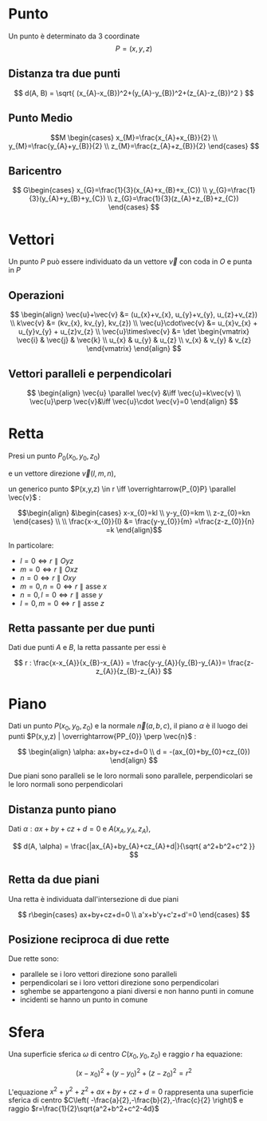 # Punto
Un punto è determinato da 3 coordinate
$$
P = (x, y, z)
$$
## Distanza tra due punti
$$
d(A, B) = \sqrt{ (x_{A}-x_{B})^2+(y_{A}-y_{B})^2+(z_{A}-z_{B})^2 }
$$

## Punto Medio
$$M
\begin{cases}
x_{M}=\frac{x_{A}+x_{B}}{2} \\
 y_{M}=\frac{y_{A}+y_{B}}{2}  \\
z_{M}=\frac{z_{A}+z_{B}}{2} 
\end{cases}
$$

## Baricentro 
$$
G\begin{cases}
x_{G}=\frac{1}{3}(x_{A}+x_{B}+x_{C}) \\
y_{G}=\frac{1}{3}(y_{A}+y_{B}+y_{C}) \\
z_{G}=\frac{1}{3}(z_{A}+z_{B}+z_{C})
\end{cases}
$$

# Vettori
Un punto $P$ può essere individuato da un vettore $\vec{v}$ con coda in $O$ e punta in $P$

## Operazioni
$$
\begin{align}
\vec{u}+\vec{v} &= (u_{x}+v_{x}, u_{y}+v_{y}, u_{z}+v_{z}) \\
k\vec{v} &= (kv_{x}, kv_{y}, kv_{z}) \\
\vec{u}\cdot\vec{v} &= u_{x}v_{x} + u_{y}v_{y} + u_{z}v_{z} \\
\vec{u}\times\vec{v} &= \det \begin{vmatrix}
\vec{i} & \vec{j} & \vec{k} \\
u_{x} & u_{y} & u_{z} \\
v_{x} & v_{y} & v_{z}
\end{vmatrix}
\end{align}
$$

## Vettori paralleli e perpendicolari
$$
\begin{align}
\vec{u} \parallel \vec{v} &\iff \vec{u}=k\vec{v} \\
\vec{u}\perp \vec{v}&\iff \vec{u}\cdot \vec{v}=0
\end{align}
$$

# Retta
Presi un punto $P_{0}(x_{0},y_{0},z_{0})$ 

e un vettore direzione $\vec{v}(l,m,n)$, 

un generico punto $P(x,y,z) \in r \iff \overrightarrow{P_{0}P} \parallel \vec{v}$ : 


$$\begin{align}
&\begin{cases}
x-x_{0}=kl \\
y-y_{0}=km \\
z-z_{0}=kn
\end{cases} \\ \\
\frac{x-x_{0}}{l} &= \frac{y-y_{0}}{m} =\frac{z-z_{0}}{n} =k
\end{align}$$

In particolare:
- $l=0 \iff r\parallel Oyz$
- $m=0 \iff r\parallel Oxz$
- $n=0 \iff r\parallel Oxy$
- $m=0, n=0 \iff r \parallel \text{asse }x$
- $n=0, l=0 \iff r \parallel \text{asse }y$
- $l=0, m=0 \iff r \parallel \text{asse }z$

## Retta passante per due punti
Dati due punti $A$ e $B$, la retta passante per essi è 

$$
r : \frac{x-x_{A}}{x_{B}-x_{A}} = \frac{y-y_{A}}{y_{B}-y_{A}}= \frac{z-z_{A}}{z_{B}-z_{A}}
$$

# Piano
Dati un punto $P(x_{0},y_{0},z_{0})$ e la normale $\vec{n}(a,b,c)$, il piano $\alpha$ è il luogo dei punti $P(x,y,z) | \overrightarrow{PP_{0}} \perp \vec{n}$ : 

$$
\begin{align}
\alpha: ax+by+cz+d=0 \\
d = -(ax_{0}+by_{0}+cz_{0})
\end{align}
$$


Due piani sono paralleli se le loro normali sono parallele, perpendicolari se le loro normali sono perpendicolari

## Distanza punto piano
Dati $\alpha:ax+by+cz+d=0$ e $A(x_{A},y_{A},z_{A})$,

$$
d(A, \alpha) = \frac{|ax_{A}+by_{A}+cz_{A}+d|}{\sqrt{ a^2+b^2+c^2 }}
$$


## Retta da due piani
Una retta è individuata dall'intersezione di due piani

$$
r\begin{cases}
ax+by+cz+d=0 \\
a'x+b'y+c'z+d'=0
\end{cases}
$$


## Posizione reciproca di due rette
Due rette sono:
- parallele se i loro vettori direzione sono paralleli
- perpendicolari se i loro vettori direzione sono perpendicolari
- sghembe se appartengono a piani diversi e non hanno punti in comune
- incidenti se hanno un punto in comune



# Sfera
Una superficie sferica $\omega$ di centro $C(x_{0},y_{0},z_{0})$ e raggio $r$ ha equazione: 

$$
(x-x_{0})^2+(y-y_{0})^2+(z-z_{0})^2=r^2
$$


L'equazione $x^2+y^2+z^2+ax+by+cz+d=0$ rappresenta una superficie sferica di centro $C\left( -\frac{a}{2},-\frac{b}{2},-\frac{c}{2} \right)$ e raggio $r=\frac{1}{2}\sqrt{a^2+b^2+c^2-4d}$